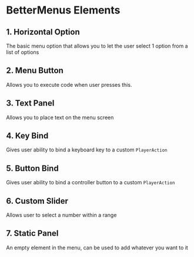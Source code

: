 ﻿---
parent: BetterMenus
nav_order: 1
---
# BetterMenus Elements

## 1. Horizontal Option
The basic menu option that allows you to let the user select 1 option from a list of options
## 2. Menu Button
Allows you to execute code when user presses this. 
## 3. Text Panel
Allows you to place text on the menu screen
## 4. Key Bind
Gives user ability to bind a keyboard key to a custom `PlayerAction`
## 5. Button Bind
Gives user ability to bind a controller button to a custom `PlayerAction`
## 6. Custom Slider
Allows user to select a number within a range
## 7. Static Panel
An empty element in the menu, can be used to add whatever you want to it